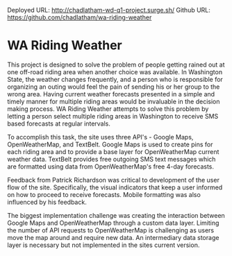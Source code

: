 Deployed URL: http://chadlatham-wd-q1-project.surge.sh/
Github URL: https://github.com/chadlatham/wa-riding-weather

# WA Riding Weather
This project is designed to solve the problem of people getting rained out at one off-road riding area when another choice was available. In Washington State, the weather changes frequently, and a person who is responsible for organizing an outing would feel the pain of sending his or her group to the wrong area. Having current weather forecasts presented in a simple and timely manner for multiple riding areas would be invaluable in the decision making process. WA Riding Weather attempts to solve this problem by letting a person select multiple riding areas in Washington to receive SMS based forecasts at regular intervals.

To accomplish this task, the site uses three API's - Google Maps, OpenWeatherMap, and TextBelt. Google Maps is used to create pins for each riding area and to provide a base layer for OpenWeatherMap current weather data. TextBelt provides free outgoing SMS text messages which are formatted using data from OpenWeatherMap's free 4-day forecasts.

Feedback from Patrick Richardson was critical to development of the user flow of the site. Specifically, the visual indicators that keep a user informed on how to proceed to receive forecasts. Mobile formatting was also influenced by his feedback.

The biggest implementation challenge was creating the interaction between Google Maps and OpenWeatherMap through a custom data layer. Limiting the number of API requests to OpenWeatherMap is challenging as users move the map around and require new data. An intermediary data storage layer is necessary but not implemented in the sites current version.
